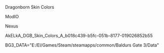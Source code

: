 Dragonborn Skin Colors

ModIO

Nexus

AkELkA_DGB_Skin_Colors_A_b018c439-b5fc-051b-8177-019026852b55

BG3_DATA="E:/El/Games/Steam/steamapps/common/Baldurs Gate 3/Data"
